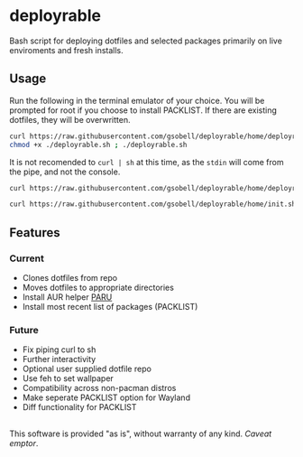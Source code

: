 # deployrable
Bash script for deploying dotfiles and selected packages primarily on live enviroments and fresh installs.

## Usage
Run the following in the terminal emulator of your choice. You will be prompted for root if you choose to install PACKLIST. If there are existing dotfiles, they will be overwritten.
```bash
curl https://raw.githubusercontent.com/gsobell/deployrable/home/deployrable.sh > deployrable.sh ;
chmod +x ./deployrable.sh ; ./deployrable.sh
```
It is not recomended to `curl | sh` at this time, as the `stdin` will come from the pipe, and not the console.
```bash
curl https://raw.githubusercontent.com/gsobell/deployrable/home/deployrable.sh | sh
```
```bash
curl https://raw.githubusercontent.com/gsobell/deployrable/home/init.sh        | sh
```
## Features

### Current
- Clones dotfiles from repo
- Moves dotfiles to appropriate directories
- Install AUR helper [PARU](https://github.com/morganamilo/paru)
- Install most recent list of packages (PACKLIST)

### Future
- Fix piping curl to sh
- Further interactivity
- Optional user supplied dotfile repo
- Use feh to set wallpaper
- Compatibility across non-pacman distros
- Make seperate PACKLIST option for Wayland
- Diff functionality for PACKLIST
##
This software is provided "as is", without warranty of any kind. *Caveat emptor*.
